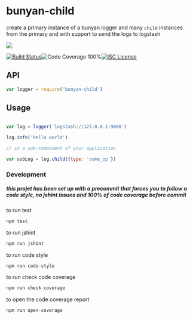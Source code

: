 # bunyan-child

create a primary instance of a bunyan logger and many `child` instances from the primary and with support to send the logs to logstash

<a href="https://nodei.co/npm/bunyan-childr/"><img src="https://nodei.co/npm/bunyan-child.png?downloads=true"></a>

[![Build Status](https://img.shields.io/badge/build-passing-brightgreen.svg?style=flat-square)](https://travis-ci.org/joaquimserafim/bunyan-child)![Code Coverage 100%](https://img.shields.io/badge/code%20coverage-100%25-green.svg?style=flat-square)[![ISC License](https://img.shields.io/badge/license-ISC-blue.svg?style=flat-square)](https://github.com/joaquimserafim/bunyan-child/blob/master/LICENSE)


## API
```js
var logger = require('bunyan-child')
```


## Usage

```js

var log = logger('logstash://127.0.0.1:9000')

log.info('hello world')

// in a sub-component of your application

var subLog = log.child({type: 'some_op'})

```


### Development

##### this projet has been set up with a precommit that forces you to follow a code style, no jshint issues and 100% of code coverage before commit


to run test
``` js
npm test
```

to run jshint
``` js
npm run jshint
```

to run code style
``` js
npm run code-style
```

to run check code coverage
``` js
npm run check-coverage
```

to open the code coverage report
``` js
npm run open-coverage
```
